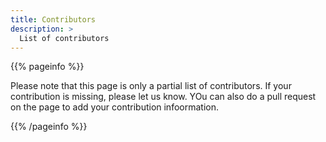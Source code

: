 ```yaml
---
title: Contributors
description: >
  List of contributors
---
```


{{% pageinfo %}}

Please note that this page is only a partial list of contributors. If
your contribution is missing, please let us know. YOu can also do a
pull request on the page to add your contribution infoormation.

{{% /pageinfo %}}

